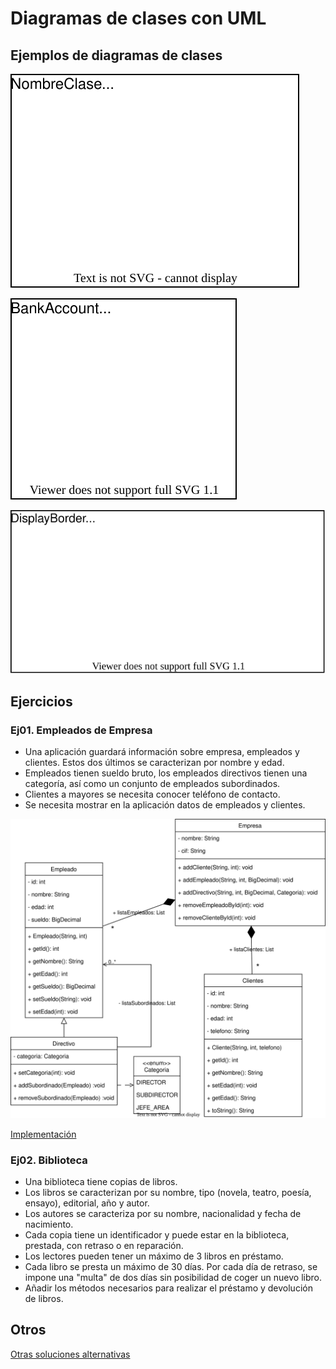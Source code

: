 # Diagramas de clases con UML

## Ejemplos de diagramas de clases

![Alt](diagramas/diag01.drawio.svg)

![Alt](diagramas/diag_BankAccount.drawio.svg)

![Alt](diagramas/sobrecarga.drawio.svg)

## Ejercicios

### Ej01. Empleados de Empresa

- Una aplicación guardará información sobre empresa, empleados y clientes. Estos dos últimos se caracterizan por nombre y edad.
- Empleados tienen sueldo bruto, los empleados directivos tienen una categoría, así como un conjunto de empleados subordinados.
- Clientes a mayores se necesita conocer teléfono de contacto.
- Se necesita mostrar en la aplicación datos de empleados y clientes.

![Alt](diagramas/Ej01_empleados.drawio.svg)

[Implementación](https://github.com/avidaldo/gestion-empleados)


### Ej02. Biblioteca

- Una biblioteca tiene copias de libros.
- Los libros se caracterizan por su nombre, tipo (novela, teatro, poesía, ensayo), editorial, año y autor.
- Los autores se caracteriza por su nombre, nacionalidad y fecha de nacimiento.
- Cada copia tiene un identificador y puede estar en la biblioteca, prestada, con retraso o en reparación.
- Los lectores pueden tener un máximo de 3 libros en préstamo.
- Cada libro se presta un máximo de 30 días. Por cada día de retraso, se impone una "multa" de dos días sin posibilidad de coger un nuevo libro.
- Añadir los métodos necesarios para realizar el préstamo y devolución de libros.
  
  
## Otros
[Otras soluciones alternativas](https://docs.google.com/document/d/1pfv0W79IHCDnE_FVkoYkwZz4NSU_6orxhsdOEpPwayU/edit?usp=sharing)
